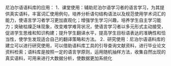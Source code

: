 
尼泊尔语语料库的应用： 1．课堂使用：辅助尼泊尔语学习者的语言学习，为其提供真实语料，丰富词汇使用例句，培养分析语句结构语法以及规范使用学术词汇的能力，使语言学习者学习更加直观化；增强学生学习兴趣，培养学生自主学习能力；突破枯燥乏味现象，改变难学难背状况，使语言学习者以多元形式主动接受，促进学生思维和知识构建；提升学生翻译水平，提高学生目标语表达的准确性和恰当性，使学生发现适合自己的翻译策略和方法。  2．研究使用：尼泊尔语语料库的建立可以进行研究使用，可以借助语料库工具的引导查询文献资料，进行毕业论文资料检索；语料库是按照一定的语言学原则，运用随机抽样方法，收集自然出现的真实语料，可用来进行大数据分析，使数据更加系统化
